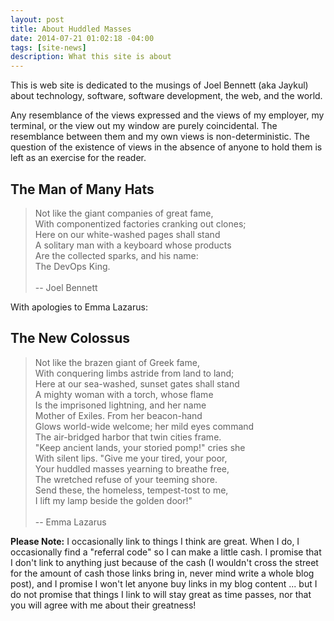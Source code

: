 ```yaml
---
layout: post
title: About Huddled Masses
date: 2014-07-21 01:02:18 -04:00
tags: [site-news]
description: What this site is about
---
```


This is web site is dedicated to the musings of Joel Bennett (aka Jaykul)
about technology, software, software development, the web, and the world.

Any resemblance of the views expressed and the views of my employer, my terminal, or the view out my window
are purely coincidental. The resemblance between them and my own views is non-deterministic.
The question of the existence of views in the absence of anyone to hold them is left as an exercise for the reader.

The Man of Many Hats
--------------------

> Not like the giant companies of great fame,<br />
> With componentized factories cranking out clones;<br />
> Here on our white-washed pages shall stand<br />
> A solitary man with a keyboard whose products<br />
> Are the collected sparks, and his name:<br />
> The DevOps King.<br />
><br />
> -- Joel Bennett<br />

With apologies to Emma Lazarus:

The New Colossus
----------------

> Not like the brazen giant of Greek fame,<br />
> With conquering limbs astride from land to land;<br />
> Here at our sea-washed, sunset gates shall stand<br />
> A mighty woman with a torch, whose flame<br />
> Is the imprisoned lightning, and her name<br />
> Mother of Exiles. From her beacon-hand<br />
> Glows world-wide welcome; her mild eyes command<br />
> The air-bridged harbor that twin cities frame.<br />
> "Keep ancient lands, your storied pomp!" cries she<br />
> With silent lips. "Give me your tired, your poor,<br />
> Your huddled masses yearning to breathe free,<br />
> The wretched refuse of your teeming shore.<br />
> Send these, the homeless, tempest-tost to me,<br />
> I lift my lamp beside the golden door!"<br />
><br />
> -- Emma Lazarus<br />

**Please Note:** I occasionally link to things I think are great.
When I do, I occasionally find a "referral code" so I can make a little cash.
I promise that I don't link to anything just because of the cash
(I wouldn't cross the street for the amount of cash those links bring in, never mind write a whole blog post),
and I promise I won't let anyone buy links in my blog content ...
but I do not promise that things I link to will stay great as time passes,
nor that you will agree with me about their greatness!
